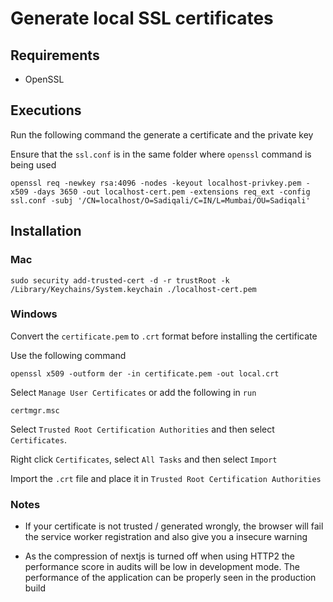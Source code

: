 # Generate local SSL certificates

## Requirements

-   OpenSSL

## Executions

Run the following command the generate a certificate and the private key

Ensure that the `ssl.conf` is in the same folder where `openssl` command is being used

```Node
openssl req -newkey rsa:4096 -nodes -keyout localhost-privkey.pem -x509 -days 3650 -out localhost-cert.pem -extensions req_ext -config ssl.conf -subj '/CN=localhost/O=Sadiqali/C=IN/L=Mumbai/OU=Sadiqali'
```

## Installation

### Mac

```Node
sudo security add-trusted-cert -d -r trustRoot -k /Library/Keychains/System.keychain ./localhost-cert.pem
```

### Windows

Convert the `certificate.pem` to `.crt` format before installing the certificate

Use the following command

```Node
openssl x509 -outform der -in certificate.pem -out local.crt
```

Select `Manage User Certificates` or add the following in `run`

```Node
certmgr.msc
```

Select `Trusted Root Certification Authorities` and then select `Certificates`.

Right click `Certificates`, select `All Tasks` and then select `Import`

Import the `.crt` file and place it in `Trusted Root Certification Authorities`

### Notes

-   If your certificate is not trusted / generated wrongly, the browser will fail the service worker registration and also give you a insecure warning

-   As the compression of nextjs is turned off when using HTTP2 the performance score in audits will be low in development mode. The performance of the application can be properly seen in the production build
